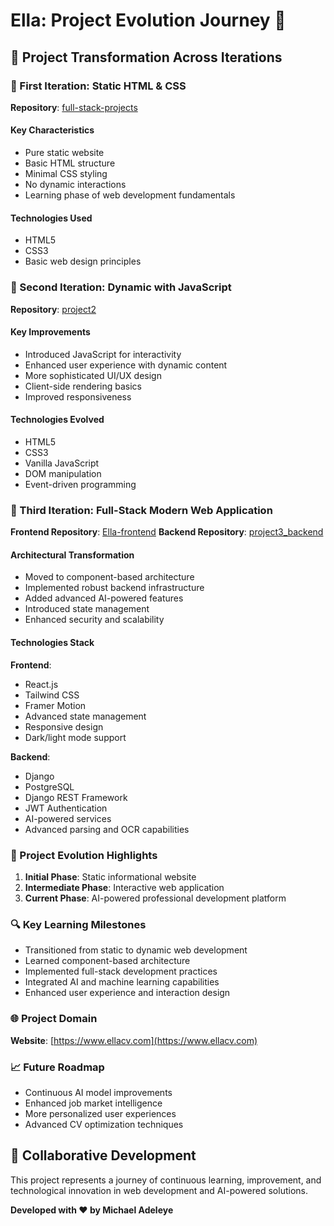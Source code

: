 # Ella: Project Evolution Journey 🚀

## 🌈 Project Transformation Across Iterations

### 🔹 First Iteration: Static HTML & CSS
**Repository**: [full-stack-projects](https://github.com/mikeadex/full-stack-projects)

#### Key Characteristics
- Pure static website
- Basic HTML structure
- Minimal CSS styling
- No dynamic interactions
- Learning phase of web development fundamentals

#### Technologies Used
- HTML5
- CSS3
- Basic web design principles

### 🔹 Second Iteration: Dynamic with JavaScript
**Repository**: [project2](https://github.com/mikeadex/project2)

#### Key Improvements
- Introduced JavaScript for interactivity
- Enhanced user experience with dynamic content
- More sophisticated UI/UX design
- Client-side rendering basics
- Improved responsiveness

#### Technologies Evolved
- HTML5
- CSS3
- Vanilla JavaScript
- DOM manipulation
- Event-driven programming

### 🔹 Third Iteration: Full-Stack Modern Web Application
**Frontend Repository**: [Ella-frontend](https://github.com/mikeadex/Ella-frontend)
**Backend Repository**: [project3_backend](https://github.com/mikeadex/project3_backend)

#### Architectural Transformation
- Moved to component-based architecture
- Implemented robust backend infrastructure
- Added advanced AI-powered features
- Introduced state management
- Enhanced security and scalability

#### Technologies Stack
**Frontend**:
- React.js
- Tailwind CSS
- Framer Motion
- Advanced state management
- Responsive design
- Dark/light mode support

**Backend**:
- Django
- PostgreSQL
- Django REST Framework
- JWT Authentication
- AI-powered services
- Advanced parsing and OCR capabilities

### 🚀 Project Evolution Highlights

1. **Initial Phase**: Static informational website
2. **Intermediate Phase**: Interactive web application
3. **Current Phase**: AI-powered professional development platform

### 🔍 Key Learning Milestones
- Transitioned from static to dynamic web development
- Learned component-based architecture
- Implemented full-stack development practices
- Integrated AI and machine learning capabilities
- Enhanced user experience and interaction design

### 🌐 Project Domain
**Website**: [https://www.ellacv.com](https://www.ellacv.com)

### 📈 Future Roadmap
- Continuous AI model improvements
- Enhanced job market intelligence
- More personalized user experiences
- Advanced CV optimization techniques

## 🤝 Collaborative Development

This project represents a journey of continuous learning, improvement, and technological innovation in web development and AI-powered solutions.

**Developed with ❤️ by Michael Adeleye**
